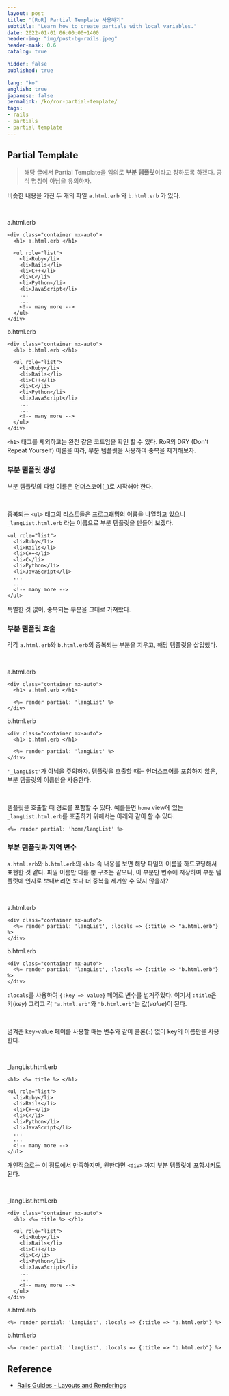 ```yaml
---
layout: post
title: "[RoR] Partial Template 사용하기"
subtitle: "Learn how to create partials with local variables."
date: 2022-01-01 06:00:00+1400
header-img: "img/post-bg-rails.jpeg"
header-mask: 0.6
catalog: true

hidden: false
published: true

lang: "ko"
english: true
japanese: false
permalink: /ko/ror-partial-template/
tags:
- rails
- partials
- partial template
---
```



## Partial Template
> 해당 글에서 Partial Template을 임의로 **부분 템플릿**이라고 칭하도록 하겠다. 공식 명칭이 아님을 유의하자.

 비슷한 내용을 가진 두 개의 파일 `a.html.erb` 와 `b.html.erb` 가 있다.

<br>

a.html.erb
```erb
<div class="container mx-auto">
  <h1> a.html.erb </h1>

  <ul role="list">
    <li>Ruby</li>
    <li>Rails</li>
    <li>C++</li>
    <li>C</li> 
    <li>Python</li>
    <li>JavaScript</li>
    ... 
    ...
    <!-- many more -->
  </ul>
</div>
```

b.html.erb
```erb
<div class="container mx-auto">
  <h1> b.html.erb </h1>

  <ul role="list">
    <li>Ruby</li>
    <li>Rails</li>
    <li>C++</li>
    <li>C</li> 
    <li>Python</li>
    <li>JavaScript</li>
    ... 
    ...
    <!-- many more -->
  </ul>
</div>
```

`<h1>` 태그를 제외하고는 완전 같은 코드임을 확인 할 수 있다. RoR의 DRY (Don't Repeat Yourself) 이론을 따라, 부분 템플릿을 사용하여 중복을 제거해보자.

### 부분 템플릿 생성
부분 템플릿의 파일 이름은 언더스코어(`_`)로 시작해야 한다. 

<br>

중복되는 `<ul>` 태그의 리스트들은 프로그래밍의 이름을 나열하고 있으니 `_langList.html.erb` 라는 이름으로 부분 템플릿을 만들어 보겠다.

```erb
<ul role="list">
  <li>Ruby</li>
  <li>Rails</li>
  <li>C++</li>
  <li>C</li> 
  <li>Python</li>
  <li>JavaScript</li>
  ... 
  ...
  <!-- many more -->
</ul>
```

특별한 것 없이, 중복되는 부분을 그대로 가져왔다. 

### 부분 템플릿 호출

각각 `a.html.erb`와 `b.html.erb`의 중복되는 부분을 지우고, 해당 템플릿을 삽입했다.

<br>

a.html.erb
```erb
<div class="container mx-auto">
  <h1> a.html.erb </h1>
  
  <%= render partial: 'langList' %>
</div>
```

b.html.erb
```erb
<div class="container mx-auto">
  <h1> b.html.erb </h1>

  <%= render partial: 'langList' %>
</div>
```

`'_langList'`가 아님을 주의하자. 템플릿을 호출할 때는 언더스코어를 포함하지 않은, 부분 템플릿의 이름만을 사용한다. 

<br>

템플릿을 호출할 때 경로를 포함할 수 있다. 예를들면 `home` view에 있는 `_langList.html.erb`를 호출하기 위해서는 아래와 같이 할 수 있다.
```erb
<%= render partial: 'home/langList' %>
```

### 부분 템플릿과 지역 변수
`a.html.erb`와 `b.html.erb`의 `<h1>` 속 내용을 보면 해당 파일의 이름을 하드코딩해서 표현한 것 같다. 파일 이름만 다를 뿐 구조는 같으니, 이 부분만 변수에 저장하여 부분 템플릿에 인자로 보내버리면 보다 더 중복을 제거할 수 있지 않을까?

<br>

a.html.erb
```erb
<div class="container mx-auto">
  <%= render partial: 'langList', :locals => {:title => "a.html.erb"} %>
</div>
```

b.html.erb
```erb
<div class="container mx-auto">
  <%= render partial: 'langList', :locals => {:title => "b.html.erb"} %>
</div>
```

`:locals`를 사용하여 `{:key => value}` 페어로 변수를 넘겨주었다. 여기서 `:title`은 키(*key*) 그리고 각 `"a.html.erb"`와 `"b.html.erb"`는 값(*value*)이 된다.

<br>

넘겨준 key-value 페어를 사용할 때는 변수와 같이 콜론(`:`) 없이 key의 이름만을 사용한다.  

<br>

_langList.html.erb
```erb
<h1> <%= title %> </h1>

<ul role="list">
  <li>Ruby</li>
  <li>Rails</li>
  <li>C++</li>
  <li>C</li> 
  <li>Python</li>
  <li>JavaScript</li>
  ... 
  ...
  <!-- many more -->
</ul>
```

개인적으로는 이 정도에서 만족하지만, 원한다면 `<div>` 까지 부분 템플릿에 포함시켜도 된다.

<br>

_langList.html.erb
```erb
<div class="container mx-auto">
  <h1> <%= title %> </h1>

  <ul role="list">
    <li>Ruby</li>
    <li>Rails</li>
    <li>C++</li>
    <li>C</li> 
    <li>Python</li>
    <li>JavaScript</li>
    ... 
    ...
    <!-- many more -->
  </ul>
</div>
```

a.html.erb
```erb
<%= render partial: 'langList', :locals => {:title => "a.html.erb"} %>
```

b.html.erb
```erb
<%= render partial: 'langList', :locals => {:title => "b.html.erb"} %>
```

## Reference
- [Rails Guides - Layouts and Renderings](https://guides.rubyonrails.org/layouts_and_rendering.html)